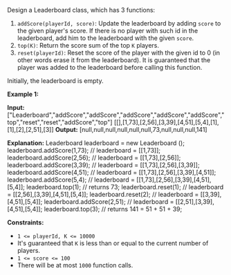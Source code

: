 
Design a Leaderboard class, which has 3 functions:

1.  `addScore(playerId, score)`: Update the leaderboard by adding  `score`  to the given player's score. If there is no player with such id in the leaderboard, add him to the leaderboard with the given  `score`.
2.  `top(K)`: Return the score sum of the top  `K`  players.
3.  `reset(playerId)`: Reset the score of the player with the given id to 0 (in other words erase it from the leaderboard). It is guaranteed that the player was added to the leaderboard before calling this function.

Initially, the leaderboard is empty.

**Example 1:**

**Input:**
["Leaderboard","addScore","addScore","addScore","addScore","addScore","top","reset","reset","addScore","top"]
[[],[1,73],[2,56],[3,39],[4,51],[5,4],[1],[1],[2],[2,51],[3]]
**Output:**
[null,null,null,null,null,null,73,null,null,null,141]

**Explanation:**
Leaderboard leaderboard = new Leaderboard ();
leaderboard.addScore(1,73);   // leaderboard = [[1,73]];
leaderboard.addScore(2,56);   // leaderboard = [[1,73],[2,56]];
leaderboard.addScore(3,39);   // leaderboard = [[1,73],[2,56],[3,39]];
leaderboard.addScore(4,51);   // leaderboard = [[1,73],[2,56],[3,39],[4,51]];
leaderboard.addScore(5,4);    // leaderboard = [[1,73],[2,56],[3,39],[4,51],[5,4]];
leaderboard.top(1);           // returns 73;
leaderboard.reset(1);         // leaderboard = [[2,56],[3,39],[4,51],[5,4]];
leaderboard.reset(2);         // leaderboard = [[3,39],[4,51],[5,4]];
leaderboard.addScore(2,51);   // leaderboard = [[2,51],[3,39],[4,51],[5,4]];
leaderboard.top(3);           // returns 141 = 51 + 51 + 39;

**Constraints:**

-   `1 <= playerId, K <= 10000`
-   It's guaranteed that  `K`  is less than or equal to the current number of players.
-   `1 <= score <= 100`
-   There will be at most  `1000` function calls.